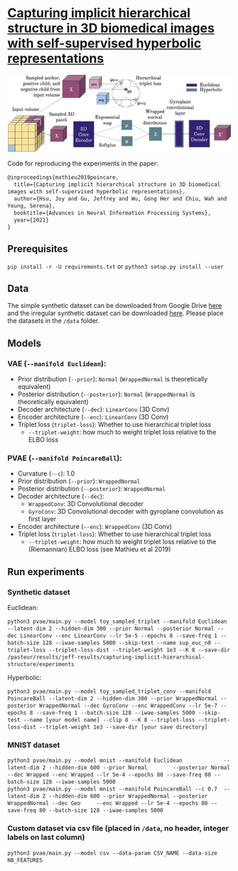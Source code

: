 # [Capturing implicit hierarchical structure in 3D biomedical images with self-supervised hyperbolic representations](https://arxiv.org/pdf/2012.01644.pdf)

![demonstrative figure](images/methods_final_final_final.png)

Code for reproducing the experiments in the paper:
```
@inproceedings{mathieu2019poincare,
  title={Capturing implicit hierarchical structure in 3D biomedical images with self-supervised hyperbolic representations},
  author={Hsu, Joy and Gu, Jeffrey and Wu, Gong Her and Chiu, Wah and Yeung, Serena},
  booktitle={Advances in Neural Information Processing Systems},
  year={2021}
}
```

## Prerequisites
`pip install -r -U requirements.txt` or `python3 setup.py install --user`

## Data
The simple synthetic dataset can be downloaded from Google Drive [here](https://drive.google.com/file/d/1mdRuSkXmTof9vq62FSmoZXneUme_97dc/view?usp=sharing) and the irregular synthetic dataset can be downloaded [here](https://drive.google.com/file/d/1XGx8GQlNGCStmxjYatWGBGAW25e2zxTn/view?usp=sharing). Please place the datasets in the `/data` folder. 

## Models

### VAE (`--manifold Euclidean`):
- Prior distribution (`--prior`): `Normal` (`WrappedNormal` is theoretically equivalent)
- Posterior distribution (`--posterior`): `Normal`  (`WrappedNormal` is theoretically equivalent)
- Decoder architecture (`--dec`): `LinearConv` (3D Conv) 
- Encoder architecture (`--enc`): `LinearConv` (3D Conv)
- Triplet loss (`triplet-loss`): Whether to use hierarchical triplet loss
    - `--triplet-weight`: how much to weight triplet loss relative to the ELBO loss
    
### PVAE (`--manifold PoincareBall`):
- Curvature (`--c`): 1.0
- Prior distribution (`--prior`): `WrappedNormal`
- Posterior distribution (`--posterior`): `WrappedNormal`
- Decoder architecture (`--dec`):
    - `WrappedConv`: 3D Convolutional decoder
    - `GyroConv`: 3D Convolutional decoder with gyroplane convolution as first layer
- Encoder architecture (`--enc`): `WrappedConv` (3D Conv)
- Triplet loss (`triplet-loss`): Whether to use hierarchical triplet loss
    - `--triplet-weight`: how much to weight triplet loss relative to the (Riemannian) ELBO loss (see Mathieu et al 2019)

## Run experiments

### Synthetic dataset
Euclidean:
```
python3 pvae/main.py --model toy_sampled_triplet --manifold Euclidean --latent-dim 2 --hidden-dim 300 --prior Normal --posterior Normal --dec LinearConv --enc LinearConv --lr 5e-5 --epochs 8 --save-freq 1 --batch-size 128 --iwae-samples 5000 --skip-test --name sup_euc_n0 --triplet-loss --triplet-loss-dist --triplet-weight 1e3 --K 8 --save-dir /pasteur/results/jeff-results/capturing-implicit-hierarchical-structure/experiments
```
Hyperbolic:
```
python3 pvae/main.py --model toy_sampled_triplet_conv --manifold PoincareBall --latent-dim 2 --hidden-dim 300 --prior WrappedNormal --posterior WrappedNormal --dec GyroConv --enc WrappedConv --lr 5e-7 --epochs 8 --save-freq 1 --batch-size 128 --iwae-samples 5000 --skip-test --name [your model name] --clip 8 --K 8 --triplet-loss --triplet-loss-dist --triplet-weight 1e3 --save-dir [your save directory]
```

### MNIST dataset
```
python3 pvae/main.py --model mnist --manifold Euclidean             --latent-dim 2 --hidden-dim 600 --prior Normal        --posterior Normal        --dec Wrapped --enc Wrapped --lr 5e-4 --epochs 80 --save-freq 80 --batch-size 128 --iwae-samples 5000
python3 pvae/main.py --model mnist --manifold PoincareBall --c 0.7  --latent-dim 2 --hidden-dim 600 --prior WrappedNormal --posterior WrappedNormal --dec Geo     --enc Wrapped --lr 5e-4 --epochs 80 --save-freq 80 --batch-size 128 --iwae-samples 5000
```

### Custom dataset via csv file (placed in `/data`, no header, integer labels on last column)
```
python3 pvae/main.py --model csv --data-param CSV_NAME --data-size NB_FEATURES
```


